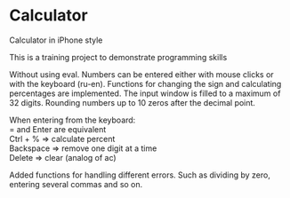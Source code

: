 # Calculator
Calculator in iPhone style

This is a training project to demonstrate programming skills

Without using eval. Numbers can be entered either with mouse clicks or with the keyboard (ru-en). Functions for changing the sign and calculating percentages are implemented. The input window is filled to a maximum of 32 digits. Rounding numbers up to 10 zeros after the decimal point.

When entering from the keyboard:  
= and Enter are equivalent  
Ctrl + % => calculate percent  
Backspace => remove one digit at a time  
Delete => clear (analog of ac)  

Added functions for handling different errors. Such as dividing by zero, entering several commas and so on.
